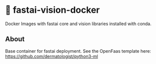 # :whale: fastai-vision-docker

Docker Images with fastai core and vision libraries installed with conda.

## About

Base container for fastai deployment.
See the OpenFaas template here: https://github.com/dermatologist/python3-ml

